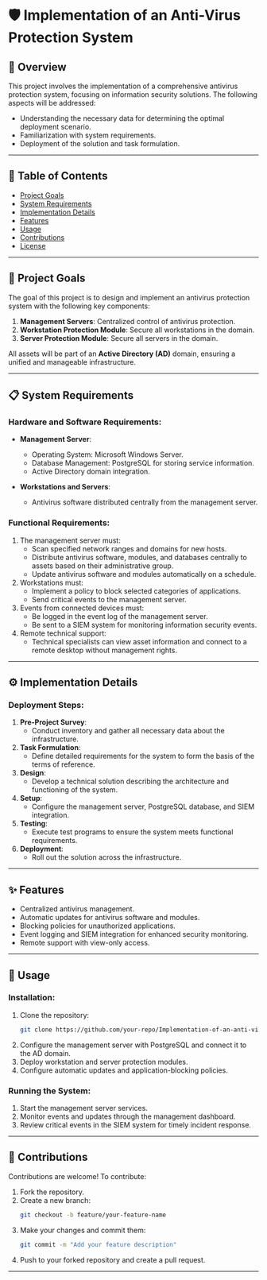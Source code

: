 # 🛡️ Implementation of an Anti-Virus Protection System

## 📖 Overview
This project involves the implementation of a comprehensive antivirus protection system, focusing on information security solutions. The following aspects will be addressed:

- Understanding the necessary data for determining the optimal deployment scenario.
- Familiarization with system requirements.
- Deployment of the solution and task formulation.

---

## 📑 Table of Contents
- [Project Goals](#-project-goals)
- [System Requirements](#-system-requirements)
- [Implementation Details](#-implementation-details)
- [Features](#-features)
- [Usage](#-usage)
- [Contributions](#-contributions)
- [License](#-license)

---

## 🎯 Project Goals
The goal of this project is to design and implement an antivirus protection system with the following key components:

1. **Management Servers**: Centralized control of antivirus protection.
2. **Workstation Protection Module**: Secure all workstations in the domain.
3. **Server Protection Module**: Secure all servers in the domain.

All assets will be part of an **Active Directory (AD)** domain, ensuring a unified and manageable infrastructure.

---

## 📋 System Requirements

### Hardware and Software Requirements:
- **Management Server**:
  - Operating System: Microsoft Windows Server.
  - Database Management: PostgreSQL for storing service information.
  - Active Directory domain integration.

- **Workstations and Servers**:
  - Antivirus software distributed centrally from the management server.

### Functional Requirements:
1. The management server must:
   - Scan specified network ranges and domains for new hosts.
   - Distribute antivirus software, modules, and databases centrally to assets based on their administrative group.
   - Update antivirus software and modules automatically on a schedule.
2. Workstations must:
   - Implement a policy to block selected categories of applications.
   - Send critical events to the management server.
3. Events from connected devices must:
   - Be logged in the event log of the management server.
   - Be sent to a SIEM system for monitoring information security events.
4. Remote technical support:
   - Technical specialists can view asset information and connect to a remote desktop without management rights.

---

## ⚙️ Implementation Details

### Deployment Steps:
1. **Pre-Project Survey**:
   - Conduct inventory and gather all necessary data about the infrastructure.
2. **Task Formulation**:
   - Define detailed requirements for the system to form the basis of the terms of reference.
3. **Design**:
   - Develop a technical solution describing the architecture and functioning of the system.
4. **Setup**:
   - Configure the management server, PostgreSQL database, and SIEM integration.
5. **Testing**:
   - Execute test programs to ensure the system meets functional requirements.
6. **Deployment**:
   - Roll out the solution across the infrastructure.

---

## ✨ Features
- Centralized antivirus management.
- Automatic updates for antivirus software and modules.
- Blocking policies for unauthorized applications.
- Event logging and SIEM integration for enhanced security monitoring.
- Remote support with view-only access.

---

## 🚀 Usage

### Installation:
1. Clone the repository:
   ```bash
   git clone https://github.com/your-repo/Implementation-of-an-anti-virus-protection-system.git
   ```
2. Configure the management server with PostgreSQL and connect it to the AD domain.
3. Deploy workstation and server protection modules.
4. Configure automatic updates and application-blocking policies.

### Running the System:
1. Start the management server services.
2. Monitor events and updates through the management dashboard.
3. Review critical events in the SIEM system for timely incident response.

---

## 🤝 Contributions
Contributions are welcome! To contribute:

1. Fork the repository.
2. Create a new branch:
   ```bash
   git checkout -b feature/your-feature-name
   ```
3. Make your changes and commit them:
   ```bash
   git commit -m "Add your feature description"
   ```
4. Push to your forked repository and create a pull request.

---


